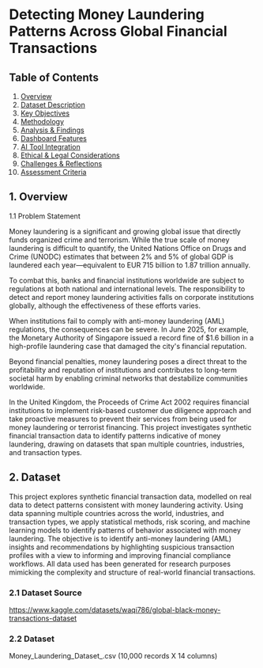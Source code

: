 # Detecting Money Laundering Patterns Across Global Financial Transactions

## Table of Contents
1. [Overview](#overview)
2. [Dataset Description](#dataset-description)
3. [Key Objectives](#key-objectives)
4. [Methodology](#methodology)
5. [Analysis & Findings](#analysis--findings)
6. [Dashboard Features](#dashboard-features)
7. [AI Tool Integration](#ai-tool-integration)
8. [Ethical & Legal Considerations](#ethical--legal-considerations)
9. [Challenges & Reflections](#challenges--reflections)
10. [Assessment Criteria](#assessment--criteria)


##  1. Overview
1.1 Problem Statement

Money laundering is a significant and growing global issue that directly funds organized crime and terrorism. While the true scale of money laundering is difficult to quantify, the United Nations Office on Drugs and Crime (UNODC) estimates that between 2% and 5% of global GDP is laundered each year—equivalent to EUR 715 billion to 1.87 trillion annually.

To combat this, banks and financial institutions worldwide are subject to regulations at both national and international levels. The responsibility to detect and report money laundering activities falls on corporate institutions globally, although the effectiveness of these efforts varies.

When institutions fail to comply with anti-money laundering (AML) regulations, the consequences can be severe. In June 2025, for example, the Monetary Authority of Singapore issued a record fine of $1.6 billion in a high-profile laundering case that damaged the city's financial reputation.

Beyond financial penalties, money laundering poses a direct threat to the profitability and reputation of institutions and contributes to long-term societal harm by enabling criminal networks that destabilize communities worldwide.

In the United Kingdom, the Proceeds of Crime Act 2002 requires financial institutions to implement risk-based customer due diligence approach and take proactive measures to prevent their services from being used for money laundering or terrorist financing.
This project investigates synthetic financial transaction data to identify patterns indicative of money laundering, drawing on datasets that span multiple countries, industries, and transaction types.

## 2. Dataset 
This project explores synthetic financial transaction data, modelled on real data to detect patterns consistent with money laundering activity. Using data spanning multiple countries across the world, industries, and transaction types, we apply statistical methods, risk scoring, and machine learning models to identify patterns of behavior associated with money laundering. 
The objective is to identify anti-money laundering (AML) insights and recommendations by highlighting suspicious transaction profiles with a view to informing and improving financial compliance workflows.
All data used has been generated for research purposes mimicking  the complexity and structure of real-world financial transactions.

### 2.1 Dataset Source
https://www.kaggle.com/datasets/waqi786/global-black-money-transactions-dataset

### 2.2 Dataset 
Money_Laundering_Dataset_.csv (10,000 records X 14 columns)

